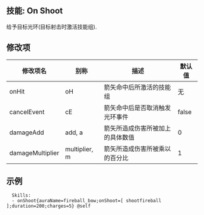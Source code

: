 技能: On Shoot
--------------------------

给予目标光环(目标射击时激活技能组).

修改项
----------

| 修改项名 | 别称    | 描述                                                                                                    | 默认值 |
|-----------|------------|----------------------------------------------------------------------------------------------------------------|---------------|
| onHit            | oH            | 箭矢命中后所激活的技能组 | 无 |
| cancelEvent      | cE            | 箭矢命中后是否取消触发光环事件 | false         |
| damageAdd        | add, a        | 箭矢所造成伤害所被加上的具体数值 | 0             |
| damageMultiplier | multiplier, m | 箭矢所造成伤害所被乘以的百分比 | 1             |

示例
--------

      Skills:
      - onShoot{auraName=fireball_bow;onShoot=[ shootfireball ];duration=200;charges=5} @self